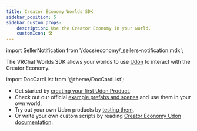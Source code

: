 ```yaml
---
title: Creator Economy Worlds SDK
sidebar_position: 5
sidebar_custom_props:
    description: Use the Creator Economy in your world.
    customIcon: 🛠
---
```


import SellerNotification from '/docs/economy/_sellers-notification.mdx';

<SellerNotification/>

The VRChat Worlds SDK allows your worlds to use [Udon](/worlds/udon/) to interact with the Creator Economy.

import DocCardList from '@theme/DocCardList';

<DocCardList />

- Get started by [creating your first Udon Product](/economy/sdk/getting-started),
- Check out our official [example prefabs and scenes](/economy/sdk/examples/) and use them in your own world,
- Try out your own Udon products by [testing them](/economy/sdk/testing),
- Or write your own custom scripts by reading [Creator Economy Udon documentation](/economy/sdk/udon-documentation).